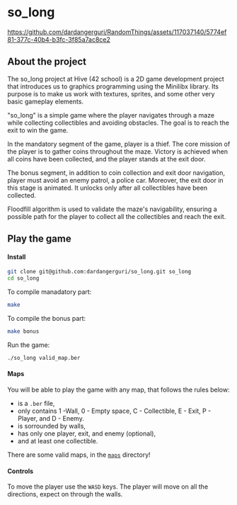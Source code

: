 # so_long
https://github.com/dardangerguri/RandomThings/assets/117037140/5774ef81-377c-40b4-b3fc-3f85a7ac8ce2
## About the project
The so_long project at Hive (42 school) is a 2D game development project that introduces us to graphics programming using the Minilibx library. Its purpose is to make us work with textures, sprites, and some other very basic gameplay elements.

"so_long" is a simple game where the player navigates through a maze while collecting collectibles and avoiding obstacles. The goal is to reach the exit to win the game.

In the mandatory segment of the game, player is a thief. The core mission of the player is to gather coins throughout the maze. Victory is achieved when all coins have been collected, and the player stands at the exit door.

The bonus segment, in addition to coin collection and exit door navigation, player must avoid an enemy patrol, a police car. Moreover, the exit door in this stage is animated. It unlocks only after all collectibles have been collected.

Floodfill algorithm is used to validate the maze's navigability, ensuring a possible path for the player to collect all the collectibles and reach the exit.

## Play the game
#### Install
``` bash
git clone git@github.com:dardangerguri/so_long.git so_long
cd so_long
```
To compile manadatory part:
```bash
make
```
To compile the bonus part:
```bash
make bonus
```
Run the game:
```bash
./so_long valid_map.ber
```
#### Maps
You will be able to play the game with any map, that follows the rules below:
* is a ``.ber`` file, 
* only contains 1 -Wall, 0 - Empty space, C - Collectible, E - Exit, P - Player, and D - Enemy.
* is sorrounded by walls,
* has only one player, exit, and enemy (optional),
* and at least one collectible.

There are some valid maps, in the [`maps`](maps) directory!

#### Controls
To move the player use the ``WASD`` keys. The player will move on all the directions, expect on through the walls.
